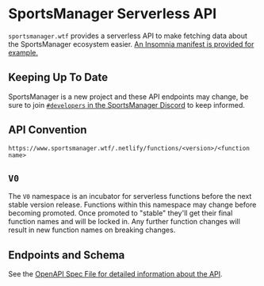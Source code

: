 # SportsManager Serverless API

`sportsmanager.wtf` provides a serverless API to make fetching data about the SportsManager ecosystem easier. [An Insomnia manifest is provided for example.](./docs/insomnia.json)

## Keeping Up To Date

SportsManager is a new project and these API endpoints may change, be sure to join [`#developers` in the SportsManager Discord](https://discord.gg/sportsmanager) to keep informed.

## API Convention

`https://www.sportsmanager.wtf/.netlify/functions/<version>/<function name>`

## `V0`

The `V0` namespace is an incubator for serverless functions before the next stable version release. Functions within this namespace may change before becoming promoted. Once promoted to "stable" they'll get their final function names and will be locked in. Any further function changes will result in new function names on breaking changes.

## Endpoints and Schema

See the [OpenAPI Spec File for detailed information about the API](docs/swagger.yaml).
